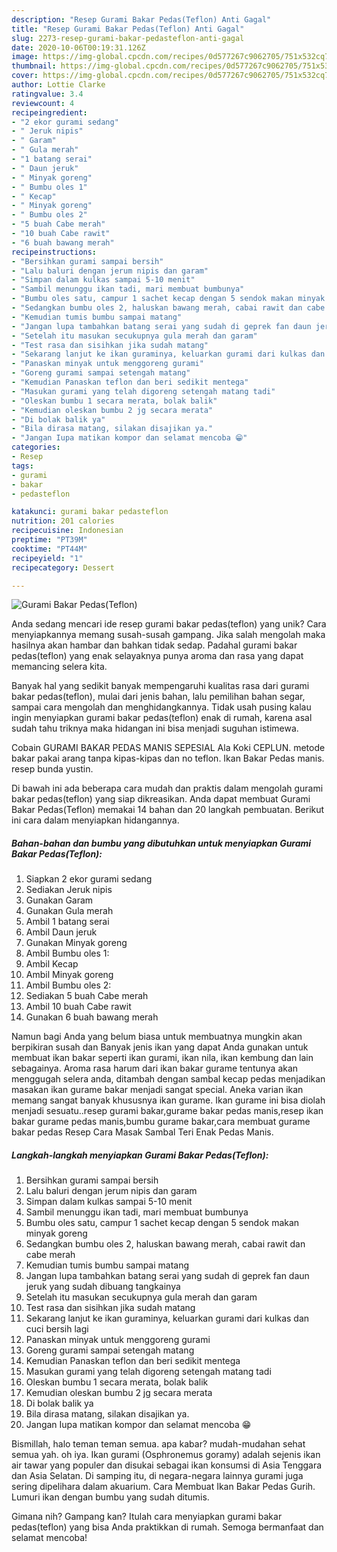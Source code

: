```yaml
---
description: "Resep Gurami Bakar Pedas(Teflon) Anti Gagal"
title: "Resep Gurami Bakar Pedas(Teflon) Anti Gagal"
slug: 2273-resep-gurami-bakar-pedasteflon-anti-gagal
date: 2020-10-06T00:19:31.126Z
image: https://img-global.cpcdn.com/recipes/0d577267c9062705/751x532cq70/gurami-bakar-pedasteflon-foto-resep-utama.jpg
thumbnail: https://img-global.cpcdn.com/recipes/0d577267c9062705/751x532cq70/gurami-bakar-pedasteflon-foto-resep-utama.jpg
cover: https://img-global.cpcdn.com/recipes/0d577267c9062705/751x532cq70/gurami-bakar-pedasteflon-foto-resep-utama.jpg
author: Lottie Clarke
ratingvalue: 3.4
reviewcount: 4
recipeingredient:
- "2 ekor gurami sedang"
- " Jeruk nipis"
- " Garam"
- " Gula merah"
- "1 batang serai"
- " Daun jeruk"
- " Minyak goreng"
- " Bumbu oles 1"
- " Kecap"
- " Minyak goreng"
- " Bumbu oles 2"
- "5 buah Cabe merah"
- "10 buah Cabe rawit"
- "6 buah bawang merah"
recipeinstructions:
- "Bersihkan gurami sampai bersih"
- "Lalu baluri dengan jerum nipis dan garam"
- "Simpan dalam kulkas sampai 5-10 menit"
- "Sambil menunggu ikan tadi, mari membuat bumbunya"
- "Bumbu oles satu, campur 1 sachet kecap dengan 5 sendok makan minyak goreng"
- "Sedangkan bumbu oles 2, haluskan bawang merah, cabai rawit dan cabe merah"
- "Kemudian tumis bumbu sampai matang"
- "Jangan lupa tambahkan batang serai yang sudah di geprek fan daun jeruk yang sudah dibuang tangkainya"
- "Setelah itu masukan secukupnya gula merah dan garam"
- "Test rasa dan sisihkan jika sudah matang"
- "Sekarang lanjut ke ikan guraminya, keluarkan gurami dari kulkas dan cuci bersih lagi"
- "Panaskan minyak untuk menggoreng gurami"
- "Goreng gurami sampai setengah matang"
- "Kemudian Panaskan teflon dan beri sedikit mentega"
- "Masukan gurami yang telah digoreng setengah matang tadi"
- "Oleskan bumbu 1 secara merata, bolak balik"
- "Kemudian oleskan bumbu 2 jg secara merata"
- "Di bolak balik ya"
- "Bila dirasa matang, silakan disajikan ya."
- "Jangan Iupa matikan kompor dan selamat mencoba 😁"
categories:
- Resep
tags:
- gurami
- bakar
- pedasteflon

katakunci: gurami bakar pedasteflon 
nutrition: 201 calories
recipecuisine: Indonesian
preptime: "PT39M"
cooktime: "PT44M"
recipeyield: "1"
recipecategory: Dessert

---
```



![Gurami Bakar Pedas(Teflon)](https://img-global.cpcdn.com/recipes/0d577267c9062705/751x532cq70/gurami-bakar-pedasteflon-foto-resep-utama.jpg)

Anda sedang mencari ide resep gurami bakar pedas(teflon) yang unik? Cara menyiapkannya memang susah-susah gampang. Jika salah mengolah maka hasilnya akan hambar dan bahkan tidak sedap. Padahal gurami bakar pedas(teflon) yang enak selayaknya punya aroma dan rasa yang dapat memancing selera kita.

Banyak hal yang sedikit banyak mempengaruhi kualitas rasa dari gurami bakar pedas(teflon), mulai dari jenis bahan, lalu pemilihan bahan segar, sampai cara mengolah dan menghidangkannya. Tidak usah pusing kalau ingin menyiapkan gurami bakar pedas(teflon) enak di rumah, karena asal sudah tahu triknya maka hidangan ini bisa menjadi suguhan istimewa.

Cobain GURAMI BAKAR PEDAS MANIS SEPESIAL Ala Koki CEPLUN. metode bakar pakai arang tanpa kipas-kipas dan no teflon. Ikan Bakar Pedas manis. resep bunda yustin.


Di bawah ini ada beberapa cara mudah dan praktis dalam mengolah gurami bakar pedas(teflon) yang siap dikreasikan. Anda dapat membuat Gurami Bakar Pedas(Teflon) memakai 14 bahan dan 20 langkah pembuatan. Berikut ini cara dalam menyiapkan hidangannya.

<!--inarticleads1-->

##### Bahan-bahan dan bumbu yang dibutuhkan untuk menyiapkan Gurami Bakar Pedas(Teflon):

1. Siapkan 2 ekor gurami sedang
1. Sediakan  Jeruk nipis
1. Gunakan  Garam
1. Gunakan  Gula merah
1. Ambil 1 batang serai
1. Ambil  Daun jeruk
1. Gunakan  Minyak goreng
1. Ambil  Bumbu oles 1:
1. Ambil  Kecap
1. Ambil  Minyak goreng
1. Ambil  Bumbu oles 2:
1. Sediakan 5 buah Cabe merah
1. Ambil 10 buah Cabe rawit
1. Gunakan 6 buah bawang merah


Namun bagi Anda yang belum biasa untuk membuatnya mungkin akan berpikiran susah dan Banyak jenis ikan yang dapat Anda gunakan untuk membuat ikan bakar seperti ikan gurami, ikan nila, ikan kembung dan lain sebagainya. Aroma rasa harum dari ikan bakar gurame tentunya akan menggugah selera anda, ditambah dengan sambal kecap pedas menjadikan masakan ikan gurame bakar menjadi sangat special. Aneka varian ikan memang sangat banyak khususnya ikan gurame. Ikan gurame ini bisa diolah menjadi sesuatu..resep gurami bakar,gurame bakar pedas manis,resep ikan bakar gurame pedas manis,bumbu gurame bakar,cara membuat gurame bakar pedas Resep Cara Masak Sambal Teri Enak Pedas Manis. 

<!--inarticleads2-->

##### Langkah-langkah menyiapkan Gurami Bakar Pedas(Teflon):

1. Bersihkan gurami sampai bersih
1. Lalu baluri dengan jerum nipis dan garam
1. Simpan dalam kulkas sampai 5-10 menit
1. Sambil menunggu ikan tadi, mari membuat bumbunya
1. Bumbu oles satu, campur 1 sachet kecap dengan 5 sendok makan minyak goreng
1. Sedangkan bumbu oles 2, haluskan bawang merah, cabai rawit dan cabe merah
1. Kemudian tumis bumbu sampai matang
1. Jangan lupa tambahkan batang serai yang sudah di geprek fan daun jeruk yang sudah dibuang tangkainya
1. Setelah itu masukan secukupnya gula merah dan garam
1. Test rasa dan sisihkan jika sudah matang
1. Sekarang lanjut ke ikan guraminya, keluarkan gurami dari kulkas dan cuci bersih lagi
1. Panaskan minyak untuk menggoreng gurami
1. Goreng gurami sampai setengah matang
1. Kemudian Panaskan teflon dan beri sedikit mentega
1. Masukan gurami yang telah digoreng setengah matang tadi
1. Oleskan bumbu 1 secara merata, bolak balik
1. Kemudian oleskan bumbu 2 jg secara merata
1. Di bolak balik ya
1. Bila dirasa matang, silakan disajikan ya.
1. Jangan Iupa matikan kompor dan selamat mencoba 😁


Bismillah, halo teman teman semua. apa kabar? mudah-mudahan sehat semua yah. oh iya. Ikan gurami (Osphronemus goramy) adalah sejenis ikan air tawar yang populer dan disukai sebagai ikan konsumsi di Asia Tenggara dan Asia Selatan. Di samping itu, di negara-negara lainnya gurami juga sering dipelihara dalam akuarium. Cara Membuat Ikan Bakar Pedas Gurih. Lumuri ikan dengan bumbu yang sudah ditumis. 

Gimana nih? Gampang kan? Itulah cara menyiapkan gurami bakar pedas(teflon) yang bisa Anda praktikkan di rumah. Semoga bermanfaat dan selamat mencoba!
